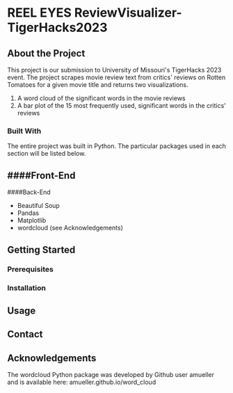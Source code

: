# REEL EYES ReviewVisualizer-TigerHacks2023

## About the Project

This project is our submission to University of Missouri's TigerHacks 2023 event. The project scrapes movie review text from critics' reviews on Rotten Tomatoes for a given movie title and returns two visualizations.

1. A word cloud of the significant words in the movie reviews
2. A bar plot of the 15 most frequently used, significant words in the critics' reviews

### Built With

The entire project was built in Python. The particular packages used in each section will be listed below.

####Front-End
- 

####Back-End
- Beautiful Soup
- Pandas
- Matplotlib
- wordcloud (see Acknowledgements)

## Getting Started

### Prerequisites

### Installation

## Usage

## Contact

## Acknowledgements
The wordcloud Python package was developed by Github user amueller and is available here: amueller.github.io/word_cloud
